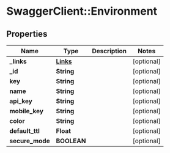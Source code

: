 # SwaggerClient::Environment

## Properties
Name | Type | Description | Notes
------------ | ------------- | ------------- | -------------
**_links** | [**Links**](Links.md) |  | [optional] 
**_id** | **String** |  | [optional] 
**key** | **String** |  | [optional] 
**name** | **String** |  | [optional] 
**api_key** | **String** |  | [optional] 
**mobile_key** | **String** |  | [optional] 
**color** | **String** |  | [optional] 
**default_ttl** | **Float** |  | [optional] 
**secure_mode** | **BOOLEAN** |  | [optional] 


